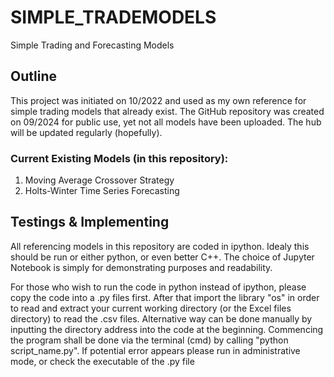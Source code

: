 # SIMPLE_TRADEMODELS
Simple Trading and Forecasting Models
## Outline
This project was initiated on 10/2022 and used as my own reference for simple trading models that already exist. The GitHub repository was created on 09/2024 for public use, yet not all models have been uploaded. The hub will be updated regularly (hopefully).

### Current Existing Models (in this repository):
1. Moving Average Crossover Strategy
2. Holts-Winter Time Series Forecasting

## Testings & Implementing
All referencing models in this repository are coded in ipython. Idealy this should be run or either python, or even better C++.
The choice of Jupyter Notebook is simply for demonstrating purposes and readability.

For those who wish to run the code in python instead of ipython, please copy the code into a .py files first.
After that import the library "os" in order to read and extract your current working directory (or the Excel files directory) to read the .csv files.
Alternative way can be done manually by inputting the directory address into the code at the beginning.
Commencing the program shall be done via the terminal (cmd) by calling "python script_name.py".
If potential error appears please run in administrative mode, or check the executable of the .py file
